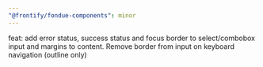 ```yaml
---
"@frontify/fondue-components": minor
---
```


feat: add error status, success status and focus border to select/combobox input and margins to content. Remove border from input on keyboard navigation (outline only)
